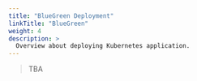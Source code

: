 ```yaml
---
title: "BlueGreen Deployment"
linkTitle: "BlueGreen"
weight: 4
description: >
  Overview about deploying Kubernetes application.
---
```


> TBA
